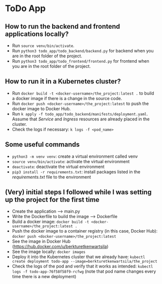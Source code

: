 # ToDo App

## How to run the backend and frontend applications locally?
- Run `source venv/bin/activate`.
- Run `python3 todo_app/todo_backend/backend.py` for backend when you are in the root folder of the project.
- Run `python3 todo_app/todo_frontend/frontend.py` for frontend when you are in the root folder of the project.

## How to run it in a Kubernetes cluster?
- Run `docker build -t <docker-username>/the_project:latest .` to build a docker image if there is a change in the source code.
- Run `docker push <docker-username>/the_project:latest` to push the docker image to Docker Hub.
- Run `k apply -f todo_app/todo_backend/manifests/deployment.yaml`. Assume that *Service* and *Ingress* resources are already placed in the cluster.
- Check the logs if necessary: `k logs -f <pod_name>`

## Some useful commands
- `python3 -m venv venv`: create a virtual environment called venv
- `source venv/bin/activate`: activate the virtual environment
- `deactivate`: deactivate the virtual environment
- `pip3 install -r requirements.txt`: install packages listed in the *requirements.txt* file to the environment

## (Very) initial steps I followed while I was setting up the project for the first time
- Create the application --> main.py
- Write the Dockerfile to build the image --> Dockerfile
- Build a docker image: `docker build -t <docker-username>/the_project:latest .`
- Push the docker image to a container registry (in this case, Docker Hub): `docker push <docker-username>/the_project:latest`
- See the image in Docker Hub (https://hub.docker.com/u/berkturetkenwartsila)
- See the image locally: `docker images`
- Deploy it into the Kubernetes cluster that we already have: `kubectl create deployment todo-app --image=berkturetkenwartsila/the_project`
- Check the logs of the pod and verify that it works as intended: `kubectl logs -f todo-app-76f58f58f9-rcfwg` (note that pod name changes every time there is a new deployment)